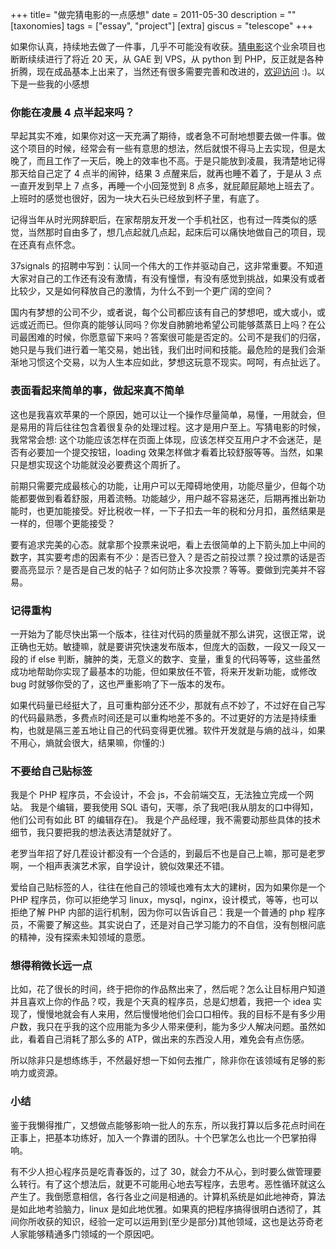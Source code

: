 +++
title= "做完猜电影的一点感想"
date = 2011-05-30
description = ""
[taxonomies]
tags = ["essay", "project"]
[extra]
giscus = "telescope"
+++

如果你认真，持续地去做了一件事，几乎不可能没有收获。<a href="http://iguess.me">猜电影</a>这个业余项目也断断续续进行了将近 20 天，从 GAE 到 VPS，从 python 到 PHP，反正就是各种折腾，现在成品基本上出来了，当然还有很多需要完善和改进的，<a href="http://iguess.me">欢迎访问</a> :)。以下是一些我的小感想

### 你能在凌晨 4 点半起来吗？

早起其实不难，如果你对这一天充满了期待，或者急不可耐地想要去做一件事。做这个项目的时候，经常会有一些有意思的想法，然后就恨不得马上去实现，但是太晚了，而且工作了一天后，晚上的效率也不高。于是只能放到凌晨，我清楚地记得那天给自己定了 4 点半的闹钟，结果 3 点醒来后，就再也睡不着了，于是从 3 点一直开发到早上 7 点多，再睡一个小回笼觉到 8 点多，就屁颠屁颠地上班去了。上班时的感觉也很好，因为一块大石头已经放到杯子里，有底了。

记得当年从时光网辞职后，在家帮朋友开发一个手机社区，也有过一阵类似的感觉，当然那时自由多了，想几点起就几点起，起床后可以痛快地做自己的项目，现在还真有点怀念。

37signals 的招聘中写到：认同一个伟大的工作并驱动自己，这非常重要。不知道大家对自己的工作还有没有激情，有没有憧憬，有没有感觉到挑战，如果没有或者比较少，又是如何释放自己的激情，为什么不到一个更广阔的空间？

国内有梦想的公司不少，或者说，每个公司都应该有自己的梦想吧，或大或小，或远或近而已。但你真的能够认同吗？你发自肺腑地希望公司能够蒸蒸日上吗？在公司最困难的时候，你愿意留下来吗？答案很可能是否定的。公司不是我们的归宿，她只是与我们进行着一笔交易，她出钱，我们出时间和技能。最危险的是我们会渐渐地习惯这个交易，以为人生本应如此，梦想这玩意不现实。呵呵，有点扯远了。

### 表面看起来简单的事，做起来真不简单

这也是我喜欢苹果的一个原因，她可以让一个操作尽量简单，易懂，一用就会，但是易用的背后往往包含着很复杂的处理过程。这才是用户至上。写猜电影的时候，我常常会想: 这个功能应该怎样在页面上体现，应该怎样交互用户才不会迷茫，是否有必要加一个提交按钮，loading 效果怎样做才看着比较舒服等等。当然，如果只是想实现这个功能就没必要费这个周折了。

前期只需要完成最核心的功能，让用户可以无障碍地使用，功能尽量少，但每个功能都要做到看着舒服，用着流畅。功能越少，用户越不容易迷茫，后期再推出新功能时，也更加能接受。好比税收一样，一下子扣去一年的税和分月扣，虽然结果是一样的，但哪个更能接受？

要有追求完美的心态。就拿那个投票来说吧，看上去很简单的上下箭头加上中间的数字，其实要考虑的因素有不少：是否已登入？是否之前投过票？投过票的话是否要高亮显示？是否是自己发的帖子？如何防止多次投票？等等。要做到完美并不容易。

### 记得重构

一开始为了能尽快出第一个版本，往往对代码的质量就不那么讲究，这很正常，说正确也无妨。敏捷嘛，就是要讲究快速发布版本，但庞大的函数，一段又一段又一段的 if else 判断，臃肿的类，无意义的数字、变量，重复的代码等等，这些虽然成功地帮助你实现了最基本的功能，但如果放任不管，将来开发新功能，或修改 bug 时就够你受的了，这也严重影响了下一版本的发布。

如果代码量已经挺大了，且可重构部分还不少，那就有点不妙了，不过好在自己写的代码最熟悉，多费点时间还是可以重构地差不多的。不过更好的方法是持续重构，也就是隔三差五地让自己的代码变得更优雅。软件开发就是与熵的战斗，如果不用心，熵就会很大，结果嘛，你懂的:)

### 不要给自己贴标签

我是个 PHP 程序员，不会设计，不会 js，不会前端交互，无法独立完成一个网站。
我是个编辑，要我使用 SQL 语句，天哪，杀了我吧(我从朋友的口中得知，他们公司有如此 BT 的编辑存在)。
我是个产品经理，我不需要动那些具体的技术细节，我只要把我的想法表达清楚就好了。

老罗当年招了好几茬设计都没有一个合适的，到最后不也是自己上嘛，那可是老罗啊，一个相声表演艺术家，自学设计，貌似效果还不错。

爱给自己贴标签的人，往往在他自己的领域也难有太大的建树，因为如果你是一个 PHP 程序员，你可以拒绝学习 linux，mysql，nginx，设计模式，等等，也可以拒绝了解 PHP 内部的运行机制，因为你可以告诉自己：我是一个普通的 php 程序员，不需要了解这些。其实说白了，还是对自己学习能力的不自信，没有刨根问底的精神，没有探索未知领域的意愿。

### 想得稍微长远一点

比如，花了很长的时间，终于把你的作品熬出来了，然后呢？怎么让目标用户知道并且喜欢上你的作品？哎，我是个天真的程序员，总是幻想着，我把一个 idea 实现了，慢慢地就会有人来用，然后慢慢地他们会口口相传。我的目标不是有多少用户数，我只在乎我的这个应用能为多少人带来便利，能为多少人解决问题。虽然如此，看着自己消耗了那么多的 ATP，做出来的东西没人用，难免会有点伤感。

所以除非只是想练练手，不然最好想一下如何去推广，除非你在该领域有足够的影响力或资源。

### 小结

鉴于我懒得推广，又想做点能够影响一批人的东东，所以我打算以后多花点时间在正事上，把基本功练好，加入一个靠谱的团队。十个巴掌怎么也比一个巴掌拍得响。

有不少人担心程序员是吃青春饭的，过了 30，就会力不从心，到时要么做管理要么转行。有了这个想法后，就更不可能用心地去写程序，去思考。恶性循环就这么产生了。我倒愿意相信，各行各业之间是相通的。计算机系统是如此地神奇，算法是如此地考验脑力，linux 是如此地优雅。如果真的把程序搞得很明白透彻了，其间你所收获的知识，经验一定可以运用到(至少是部分)其他领域，这也是达芬奇老人家能够精通多门领域的一个原因吧。
